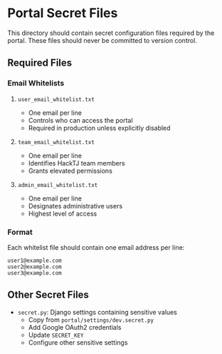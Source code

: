 # Portal Secret Files

This directory should contain secret configuration files required by the portal. These files should never be committed to version control.

## Required Files

### Email Whitelists

1. `user_email_whitelist.txt`
   - One email per line
   - Controls who can access the portal
   - Required in production unless explicitly disabled

2. `team_email_whitelist.txt`
   - One email per line 
   - Identifies HackTJ team members
   - Grants elevated permissions

3. `admin_email_whitelist.txt` 
   - One email per line
   - Designates administrative users
   - Highest level of access

### Format

Each whitelist file should contain one email address per line:

```
user1@example.com
user2@example.com
user3@example.com
```

## Other Secret Files

- `secret.py`: Django settings containing sensitive values
  - Copy from `portal/settings/dev.secret.py`
  - Add Google OAuth2 credentials
  - Update `SECRET_KEY`
  - Configure other sensitive settings
